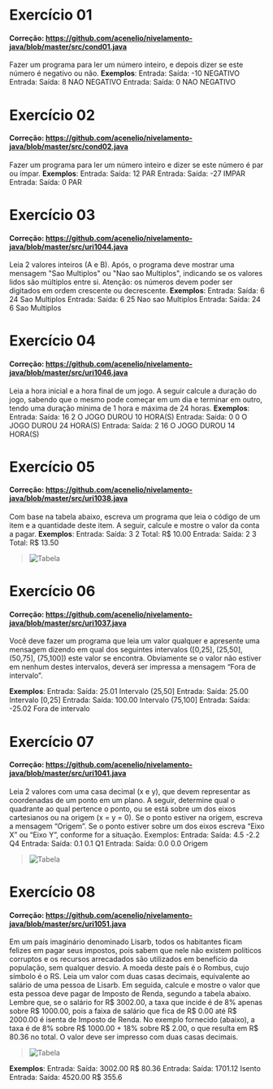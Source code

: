 
# Exercício 01 
#### Correção: https://github.com/acenelio/nivelamento-java/blob/master/src/cond01.java 
Fazer um programa para ler um número inteiro, e depois dizer se este número é negativo ou não. 
**Exemplos**: Entrada: Saída: -10 NEGATIVO Entrada: Saída: 8 NAO NEGATIVO Entrada: Saída: 0 NAO NEGATIVO 
# Exercício 02 
#### Correção: https://github.com/acenelio/nivelamento-java/blob/master/src/cond02.java 
Fazer um programa para ler um número inteiro e dizer se este número é par ou ímpar. **Exemplos**: Entrada: Saída: 12 PAR Entrada: Saída: -27 IMPAR Entrada: Saída: 0 PAR 
# Exercício 03 
#### Correção: https://github.com/acenelio/nivelamento-java/blob/master/src/uri1044.java 
Leia 2 valores inteiros (A e B). Após, o programa deve mostrar uma mensagem "Sao Multiplos" ou "Nao sao Multiplos", indicando se os valores lidos são múltiplos entre si. Atenção: os números devem poder ser digitados em ordem crescente ou decrescente. **Exemplos**: Entrada: Saída: 6 24 Sao Multiplos Entrada: Saída: 6 25 Nao sao Multiplos Entrada: Saída: 24 6 Sao Multiplos 
# Exercício 04 
#### Correção: https://github.com/acenelio/nivelamento-java/blob/master/src/uri1046.java 
Leia a hora inicial e a hora final de um jogo. A seguir calcule a duração do jogo, sabendo que o mesmo pode começar em um dia e terminar em outro, tendo uma duração mínima de 1 hora e máxima de 24 horas. 
**Exemplos**: Entrada: Saída: 16 2 O JOGO DUROU 10 HORA(S) Entrada: Saída: 0 0 O JOGO DUROU 24 HORA(S) Entrada: Saída: 2 16 O JOGO DUROU 14 HORA(S)
# Exercício 05 
#### Correção: https://github.com/acenelio/nivelamento-java/blob/master/src/uri1038.java 
Com base na tabela abaixo, escreva um programa que leia o código de um item e a quantidade deste item. A seguir, calcule e mostre o valor da conta a pagar. 
**Exemplos**: Entrada: Saída: 3 2 Total: R$ 10.00 Entrada: Saída: 2 3 Total: R$ 13.50 
>![Tabela](https://resources.beecrowd.com.br/gallery/images/problems/UOJ_1038_pt.png)
# Exercício 06 
#### Correção: https://github.com/acenelio/nivelamento-java/blob/master/src/uri1037.java 
Você deve fazer um programa que leia um valor qualquer e apresente uma mensagem dizendo em qual dos seguintes intervalos ([0,25], (25,50], (50,75], (75,100]) este valor se encontra. Obviamente se o valor não estiver em nenhum destes intervalos, deverá ser impressa a mensagem “Fora de intervalo”. 

**Exemplos**: Entrada: Saída: 25.01 Intervalo (25,50] Entrada: Saída: 25.00 Intervalo [0,25] Entrada: Saída: 100.00 Intervalo (75,100] Entrada: Saída: -25.02 Fora de intervalo 
# Exercício 07 
#### Correção: https://github.com/acenelio/nivelamento-java/blob/master/src/uri1041.java 
Leia 2 valores com uma casa decimal (x e y), que devem representar as coordenadas de um ponto em um plano. A seguir, determine qual o quadrante ao qual pertence o ponto, ou se está sobre um dos eixos cartesianos ou na origem (x = y = 0). Se o ponto estiver na origem, escreva a mensagem “Origem”. Se o ponto estiver sobre um dos eixos escreva “Eixo X” ou “Eixo Y”, conforme for a situação. Exemplos: Entrada: Saída: 4.5 -2.2 Q4 Entrada: Saída: 0.1 0.1 Q1 Entrada: Saída: 0.0 0.0 Origem 
>![Tabela](https://resources.beecrowd.com.br/gallery/images/problems/UOJ_1041.png)
# Exercício 08 
#### Correção: https://github.com/acenelio/nivelamento-java/blob/master/src/uri1051.java 
Em um país imaginário denominado Lisarb, todos os habitantes ficam felizes em pagar seus impostos, pois sabem que nele não existem políticos corruptos e os recursos arrecadados são utilizados em benefício da população, sem qualquer desvio. A moeda deste país é o Rombus, cujo símbolo é o RS. Leia um valor com duas casas decimais, equivalente ao salário de uma pessoa de Lisarb. Em seguida, calcule e mostre o valor que esta pessoa deve pagar de Imposto de Renda, segundo a tabela abaixo. Lembre que, se o salário for R$ 3002.00, a taxa que incide é de 8% apenas sobre R$ 1000.00, pois a faixa de salário que fica de R$ 0.00 até R$ 2000.00 é isenta de Imposto de Renda. No exemplo fornecido (abaixo), a taxa é de 8% sobre R$ 1000.00 + 18% sobre R$ 2.00, o que resulta em R$ 80.36 no total. O valor deve ser impresso com duas casas decimais. 
>![Tabela](https://resources.beecrowd.com.br/gallery/images/problems/UOJ_1051_pt.png)

**Exemplos**: Entrada: Saída: 3002.00 R$ 80.36 Entrada: Saída: 1701.12 Isento Entrada: Saída: 4520.00 R$ 355.6
